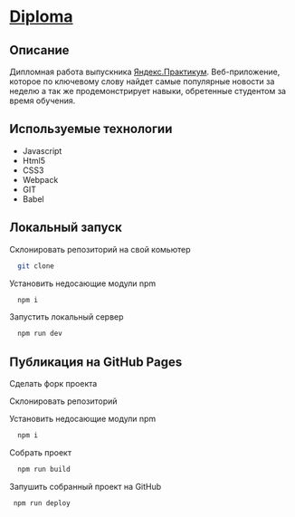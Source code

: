 # [Diploma](https://sajkeekloch.github.io/diplomav2/)

## Описание

Дипломная работа выпускника [Яндекс.Практикум](https://praktikum.yandex.ru). 
Веб-приложение, которое по ключевому слову найдет самые популярные новости за неделю а так же продемонстрирует навыки, обретенные студентом за время обучения.

## Используемые технологии
* Javascript
* Html5
* CSS3
* Webpack
* GIT
* Babel

## Локальный запуск

Склонировать репозиторий на свой комьютер 
```bash
  git clone
```      

Установить недосающие модули npm 
```bash
  npm i
```  

Запустить локальный сервер
```bash
  npm run dev
```  

## Публикация на GitHub Pages

Сделать форк проекта

Склонировать репозиторий

Установить недосающие модули npm 
```bash
  npm i
```  

Собрать проект
```bash
  npm run build
```  
Запушить собранный проект на GitHub
 ```bash
  npm run deploy
```  
